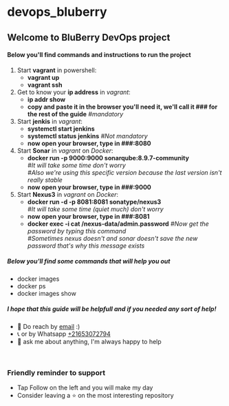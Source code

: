 # devops_bluberry
## Welcome to BluBerry DevOps project

 #### Below you'll find commands and instructions to run the project
<ol>
    <li>Start <strong>vagrant</strong> in powershell: 
        <ul>
            <li><strong>vagrant up</strong></li>
            <li><strong>vagrant ssh</strong></li>
        </ul>
    </li>
    <li>Get to know your <strong>ip address</strong> in <em>vagrant</em>: 
        <ul>
            <li><strong>ip addr show</strong></li>
            <li><strong>copy and paste it in the browser you'll need it, we'll call it ### for the rest of the guide</strong><em> #mandatory</em></li>
        </ul>
    </li>   
    <li>Start <strong>jenkis</strong> in <em>vagrant</em>: 
        <ul>
            <li><strong>systemctl start jenkins</strong></li>
            <li><strong>systemctl status jenkins</strong><em> #Not mandatory</em></li>
            <li><strong>now open your browser, type in ###:8080</strong></li>
        </ul>
    </li>   
    <li>Start <strong>Sonar</strong> in <em>vagrant</em> on <em>Docker</em>: 
        <ul>
            <li><strong>docker run -p 9000:9000 sonarqube:8.9.7-community</strong><br><em> #It will take some time don't worry <br>#Also we're using this specific version because the last version isn't really stable</em></li>
            <li><strong>now open your browser, type in ###:9000</strong></li>
        </ul>
    </li>    
        <li>Start <strong>Nexus3</strong> in <em>vagrant</em> on <em>Docker</em>: 
        <ul>
            <li><strong>docker run -d -p 8081:8081 sonatype/nexus3</strong><br><em> #It will take some time (quiet much) don't worry</em></li>
            <li><strong>now open your browser, type in ###:8081</strong>
            </li>
            <li><strong>docker exec -i  cat /nexus-data/admin.password</strong><em> #Now get the password by typing this command</em><br><em>#Sometimes nexus doesn't and sonar doesn't save the new password that's why this message exists</em></li>
        </ul>
    </li>    

</ol> 

##### Below you'll find some commands that will help you out
<ul>
    <li>docker images</li>
    <li>docker ps</li>
    <li>docker images show</li>
</ul>

##### I hope that this guide will be helpfull and if you needed any sort of help!

- 💼 Do reach by [email](mailto:charfianas1@gmail.com) :)
- 📞 or by Whatsapp [+21653072794](https://api.whatsapp.com/send?phone=21653072794&text=Hello%20from%20Anas%20Charfi%20website!)
- 💬 ask me about anything, I'm always happy to help

<br>


### Friendly reminder to support
* Tap Follow on the left and you will make my day
* Consider leaving a :star: on the most interesting repository
<br>
